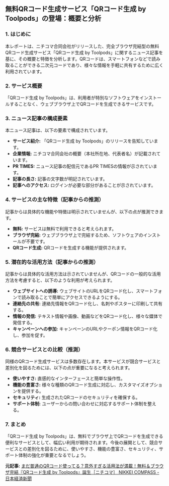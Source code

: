 ## 無料QRコード生成サービス「QRコード生成 by Toolpods」の登場：概要と分析

### 1. はじめに

本レポートは、ニチコマ合同会社がリリースした、完全ブラウザ完結型の無料QRコード生成サービス「QRコード生成 by Toolpods」に関するニュース記事を基に、その概要と特徴を分析します。QRコードは、スマートフォンなどで読み取ることができる二次元コードであり、様々な情報を手軽に共有するために広く利用されています。

### 2. サービス概要

「QRコード生成 by Toolpods」は、利用者が特別なソフトウェアをインストールすることなく、ウェブブラウザ上でQRコードを生成できるサービスです。

### 3. ニュース記事の構成要素

本ニュース記事は、以下の要素で構成されています。

* **サービス紹介:** 「QRコード生成 by Toolpods」のリリースを告知しています。
* **企業情報:** ニチコマ合同会社の概要（本社所在地、代表者名）が記載されています。
* **PR TIMES:** ニュース記事の配信元であるPR TIMESの情報が示されています。
* **記事の長さ:** 記事の文字数が明記されています。
* **記事へのアクセス:** ログインが必要な部分があることが示されています。

### 4. サービスの主な特徴（記事からの推測）

記事からは具体的な機能や特徴は明示されていませんが、以下の点が推測できます。

* **無料:** サービスは無料で利用できると考えられます。
* **ブラウザ完結:** ウェブブラウザ上で完結するため、ソフトウェアのインストールが不要です。
* **QRコード生成:** QRコードを生成する機能が提供されます。

### 5. 潜在的な活用方法（記事からの推測）

記事からは具体的な活用方法は示されていませんが、QRコードの一般的な活用方法を考慮すると、以下のような利用が考えられます。

* **ウェブサイトへの誘導:** ウェブサイトのURLをQRコード化し、スマートフォンで読み取ることで簡単にアクセスできるようにする。
* **連絡先の共有:** 連絡先情報をQRコード化し、名刺やポスターに印刷して共有する。
* **情報の発信:** テキスト情報や画像、動画などをQRコード化し、様々な媒体で発信する。
* **キャンペーンへの参加:** キャンペーンのURLやクーポン情報をQRコード化し、参加を促す。

### 6. 競合サービスとの比較（推測）

同様のQRコード生成サービスは多数存在します。本サービスが競合サービスと差別化を図るためには、以下の点が重要になると考えられます。

* **使いやすさ:** 直感的なインターフェースと簡単な操作性。
* **機能の豊富さ:** 様々な種類のQRコード生成に対応し、カスタマイズオプションを提供する。
* **セキュリティ:** 生成されたQRコードのセキュリティを確保する。
* **サポート体制:** ユーザーからの問い合わせに対応するサポート体制を整える。

### 7. まとめ

「QRコード生成 by Toolpods」は、無料でブラウザ上でQRコードを生成できる便利なサービスとして、幅広い利用が期待されます。今後の展開として、競合サービスとの差別化を図るために、使いやすさ、機能の豊富さ、セキュリティ、サポート体制の強化が重要となるでしょう。


**元記事:** [まだ普通のQRコード使ってる？意外すぎる活用法が満載！無料＆ブラウザ完結『QRコード生成 by Toolpods』誕生［ニチコマ］ NIKKEI COMPASS - 日本経済新聞](https://www.nikkei.com/compass/content/PRTKDB000000014_000082360/preview)